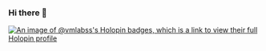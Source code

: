 ### Hi there 👋
[![An image of @vmlabss's Holopin badges, which is a link to view their full Holopin profile](https://holopin.me/vmlabss)](https://holopin.io/@vmlabss)

